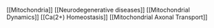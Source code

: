 [[Mitochondria]]
[[Neurodegenerative diseases]]
[[Mitochondrial Dynamics]]
[[Ca(2+) Homeostasis]]
[[Mitochondrial Axonal Transport]]
